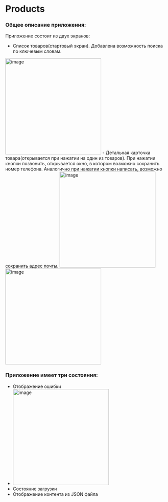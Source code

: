 # Products
### Общее описание приложения:
Приложение состоит из двух экранов:
- Список товаров(стартовый экран). Добавлена возможность поиска по ключевым словам.
<img width="300" alt="image" src="https://github.com/prometey118/Products/assets/123263657/ec47dae6-6105-4ce5-a9c7-1a17502fc917">
- Детальная карточка товара(открывается при нажатии на один из товаров). При нажатии кнопки позвонить, открывается окно, в котором возможно сохранить номер телефона. Аналогично при нажатии кнопки написать, возможно сохранить адрес почты.
<img width="300" alt="image" src="https://github.com/prometey118/Products/assets/123263657/94dcbc61-2612-4f09-8b98-eae600c40769">
<img width="300" alt="image" src="https://github.com/prometey118/Products/assets/123263657/a0859056-2f96-4cd4-a91f-3598cbce1066">

### Приложение имеет три состояния:
- Отображение ошибки
- <img width="300" alt="image" src="https://github.com/prometey118/Products/assets/123263657/e3d588e5-cd2c-46fe-b864-c02d4db90455">
- Состояние загрузки
- Отображение контента из JSON файла
